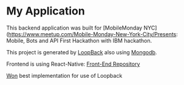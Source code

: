 # My Application

This backend application was built for [MobileMonday NYC](https://www.meetup.com/Mobile-Monday-New-York-City/Presents: Mobile, Bots and API First Hackathon with IBM hackathon. 

This project is generated by [LoopBack](http://loopback.io) also using [Mongodb](https://www.mongodb.com/).

Frontend is using React-Native: [Front-End Repository](https://github.com/polymer940c/mobilemondy)

[Won](http://dvp.st/2rtmKxq) best implementation for use of Loopback

